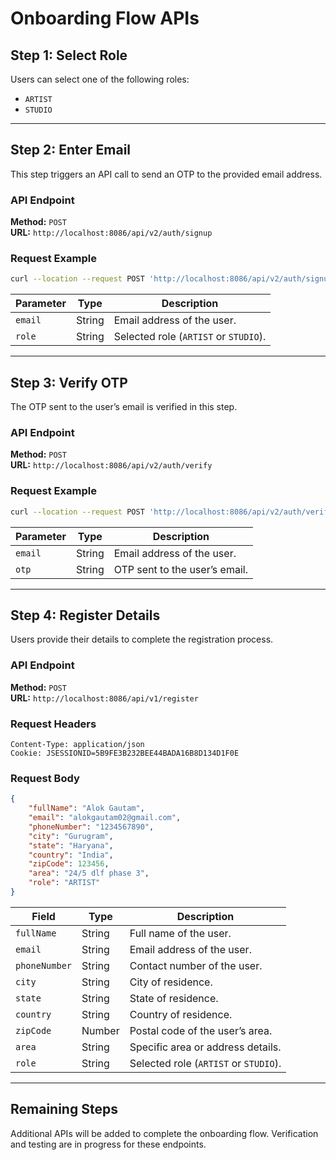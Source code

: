# Onboarding Flow APIs

## Step 1: Select Role
Users can select one of the following roles:
- `ARTIST`
- `STUDIO`

---

## Step 2: Enter Email
This step triggers an API call to send an OTP to the provided email address.

### API Endpoint
**Method:** `POST`  
**URL:** `http://localhost:8086/api/v2/auth/signup`

### Request Example
```bash
curl --location --request POST 'http://localhost:8086/api/v2/auth/signup?email=rajy3600%40gmail.com&role=STUDIO'
```

| Parameter | Type   | Description                   |
|-----------|--------|-------------------------------|
| `email`   | String | Email address of the user.    |
| `role`    | String | Selected role (`ARTIST` or `STUDIO`). |

---

## Step 3: Verify OTP
The OTP sent to the user’s email is verified in this step.

### API Endpoint
**Method:** `POST`  
**URL:** `http://localhost:8086/api/v2/auth/verify`

### Request Example
```bash
curl --location --request POST 'http://localhost:8086/api/v2/auth/verify?email=rajy3600%40gmail.com&otp=876166'
```

| Parameter | Type   | Description                       |
|-----------|--------|-----------------------------------|
| `email`   | String | Email address of the user.        |
| `otp`     | String | OTP sent to the user’s email.     |

---

## Step 4: Register Details
Users provide their details to complete the registration process.

### API Endpoint
**Method:** `POST`  
**URL:** `http://localhost:8086/api/v1/register`

### Request Headers
```plaintext
Content-Type: application/json
Cookie: JSESSIONID=5B9FE3B232BEE44BADA16B8D134D1F0E
```

### Request Body
```json
{
    "fullName": "Alok Gautam",
    "email": "alokgautam02@gmail.com",
    "phoneNumber": "1234567890",
    "city": "Gurugram",
    "state": "Haryana",
    "country": "India",
    "zipCode": 123456,
    "area": "24/5 dlf phase 3",
    "role": "ARTIST"
}
```

| Field        | Type   | Description                       |
|--------------|--------|-----------------------------------|
| `fullName`   | String | Full name of the user.            |
| `email`      | String | Email address of the user.        |
| `phoneNumber`| String | Contact number of the user.       |
| `city`       | String | City of residence.                |
| `state`      | String | State of residence.               |
| `country`    | String | Country of residence.             |
| `zipCode`    | Number | Postal code of the user’s area.   |
| `area`       | String | Specific area or address details. |
| `role`       | String | Selected role (`ARTIST` or `STUDIO`). |

---

## Remaining Steps
Additional APIs will be added to complete the onboarding flow. Verification and testing are in progress for these endpoints.

